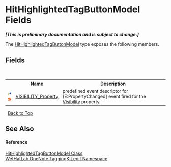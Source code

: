 # HitHighlightedTagButtonModel Fields
 _**\[This is preliminary documentation and is subject to change.\]**_

The <a href="1a584032-82bb-f44d-e530-57c5be41deb6">HitHighlightedTagButtonModel</a> type exposes the following members.


## Fields
&nbsp;<table><tr><th></th><th>Name</th><th>Description</th></tr><tr><td>![Protected field](media/protfield.gif "Protected field")![Static member](media/static.gif "Static member")</td><td><a href="e8f40658-4948-561e-4b7a-370e522a8e2c">VISIBILITY_Property</a></td><td>
predefined event descriptor for [E:PropertyChanged] event fired for the <a href="a5b50973-666d-5f35-931a-1b0f88d9dea9">Visibility</a> property</td></tr></table>&nbsp;
<a href="#hithighlightedtagbuttonmodel-fields">Back to Top</a>

## See Also


#### Reference
<a href="1a584032-82bb-f44d-e530-57c5be41deb6">HitHighlightedTagButtonModel Class</a><br /><a href="60ca3730-00cd-fce3-4009-523f3952fd9e">WetHatLab.OneNote.TaggingKit.edit Namespace</a><br />